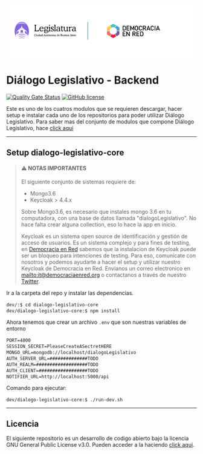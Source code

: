 ![Header](docs/header-doc.png)

# Diálogo Legislativo - Backend 

[![Quality Gate Status](https://sonarcloud.io/api/project_badges/measure?project=DemocraciaEnRed_dialogo-legislativo-core&metric=alert_status)](https://sonarcloud.io/dashboard?id=DemocraciaEnRed_dialogo-legislativo-core)
[![GitHub license](https://img.shields.io/github/license/DemocraciaEnRed/dialogo-legislativo-core)](https://github.com/DemocraciaEnRed/dialogo-legislativo-core/blob/master/LICENSE)

Este es uno de los cuatros modulos que se requieren descargar, hacer setup e instalar cada uno de los repositorios para poder utilizar Diálogo Legislativo.
Para saber mas del conjunto de modulos que compone Diálogo Legislativo, hace [click aqui](https://github.com/DemocraciaEnRed/dialogo-legislativo) 

---

## Setup dialogo-legislativo-core

> #### ⚠️ NOTAS IMPORTANTES
> 
> El siguiente conjunto de sistemas requiere de:
> - Mongo3.6
> - Keycloak > 4.4.x
> 
> Sobre Mongo3.6, es necesario que instales mongo 3.6 en tu computadora, con una base de datos llamada "dialogoLegislativo". No hace falta crear alguna collection, eso lo hace la app en inicio.
> 
> Keycloak es un sistema open source de identificación y gestión de acceso de usuarios. Es un sistema complejo y para fines de testing, en [Democracia en Red](https://democraciaenred.org) sabemos que la instalacion de Keycloak puede ser un bloqueo para intenciones de testing. Para eso, comunicate con nosotros y podemos ayudarte a hacer el setup y utilizar nuestro Keycloak de Democracia en Red. Envianos un correo electronico en [mailto:it@democraciaenred.org](it@democraciaenred.org) o contactanos a través de nuestro [Twitter](https://twitter.com/fundacionDER).


Ir a la carpeta del repo y instalar las dependencias.


```
dev/:$ cd dialogo-legislativo-core
dev/dialogo-legislativo-core:$ npm install
```

Ahora tenemos que crear un archivo `.env` que son nuestras variables de entorno

```env
PORT=4000
SESSION_SECRET=PleaseCreateASectretHERE
MONGO_URL=mongodb://localhost/dialogoLegislativo
AUTH_SERVER_URL=##############TODO
AUTH_REALM=###################TODO
AUTH_CLIENT=##################TODO
NOTIFIER_URL=http://localhost:5000/api
```

Comando para ejecutar:

```
dev/dialogo-legislativo-core:$ ./run-dev.sh
```

---

## Licencia

El siguiente repositorio es un desarrollo de codigo abierto bajo la licencia GNU General Public License v3.0. Pueden acceder a la haciendo [click aqui](./LICENSE).